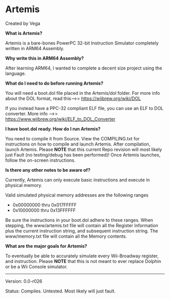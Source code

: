 # Artemis

Created by Vega

**What is Artemis?**

Artemis is a bare-bones PowerPC 32-bit Instruction Simulator completely written in ARM64 Assembly.

**Why write this in ARM64 Assembly?**

After learning ARM64, I wanted to complete a decent size project using the language.

**What do I need to do before running Artemis?**

You will need a boot.dol file placed in the Artemis/dol folder. For more info about the DOL format, read this-->> https://wiibrew.org/wiki/DOL

If you instead have a PPC-32 compliant ELF file, you can use an ELF to DOL converter. More info -->> https://www.wiibrew.org/wiki/ELF_to_DOL_Converter

**I have boot.dol ready. How do I run Artemis?**

You need to compile it from Source. View the COMPILING.txt for instructions on how to compile and launch Artemis. After compilation, launch Artemis. Please **NOTE** that this current Repo revision will most likely just Fault (no testing/debug has been performed)! Once Artemis launches, follow the on-screen instructions.

**Is there any other notes to be aware of?**

Currently, Artemis can only execute basic instructions and execute in physical memory.

Valid simulated physical memory addresses are the following ranges
* 0x00000000 thru 0x017FFFFF
* 0x10000000 thru 0x13FFFFFF

Be sure the instructions in your boot.dol adhere to these ranges. When stepping, the www/artemis.txt file will contain all the Register Information plus the current instruction string, and subsequent instruction string. The www/memory.txt file will contain all the Memory contents.

**What are the major goals for Artemis?**

To eventually be able to accurately simulate every Wii-Broadway register, and instruction. Please **NOTE** that this is not meant to ever replace Dolphin or be a Wii Console simulator.

-----

Version: 0.0-r026

Status: Compiles. Untested. Most likely will just fault.

